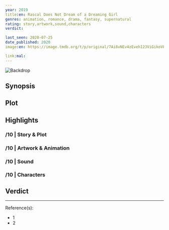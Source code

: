 ```yaml
---
year: 2019
title:en: Rascal Does Not Dream of a Dreaming Girl
genres: animation, romance, drama, fantasy, supernatural
rating: story,artwork,sound,characters
verdict:

last_seen: 2020-07-25
date_published: 2020
image:en: https://image.tmdb.org/t/p/original/7Ai8vNEv4zEveh12JViGikoVPVV.jpg

link:mal:
---
```


![Backdrop]()

## Synopsis

## Plot

## Highlights

### /10 | Story & Plot

### /10 | Artwork & Animation

### /10 | Sound

### /10 | Characters

## Verdict

<!-- SPOILERS -->

<!-- CLOSING -->

---
Reference(s):

- 1
- 2
